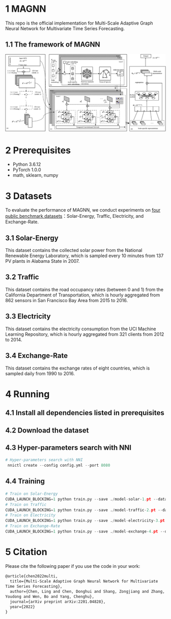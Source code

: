 # 1 MAGNN
This repo is the official implementation for Multi-Scale Adaptive Graph Neural Network for Multivariate Time Series Forecasting.

## 1.1 The framework of MAGNN
 ![framework](https://github.com/shangzongjiang/MAGNN/blob/main/fig/2.png)

# 2 Prerequisites

* Python 3.6.12
* PyTorch 1.0.0
* math, sklearn, numpy
# 3 Datasets
To evaluate the performance of MAGNN, we conduct experiments on [four public benchmark datasets](https://github.com/laiguokun/multivariate-time-series-data)：Solar-Energy, Traffic, Electricity, and Exchange-Rate.
## 3.1 Solar-Energy
This dataset contains the collected solar power from the National Renewable Energy Laboratory, which is sampled every 10 minutes from 137 PV plants in Alabama State in 2007.
## 3.2 Traffic
This dataset contains the road occupancy rates (between 0 and 1) from the California Department of Transportation, which is hourly aggregated from 862 sensors in San Francisco Bay Area from 2015 to 2016.
## 3.3 Electricity
This dataset contains the electricity consumption from the UCI Machine Learning Repository, which is hourly aggregated from 321 clients from 2012 to 2014.
## 3.4 Exchange-Rate
This dataset contains the exchange rates of eight countries, which is sampled daily from 1990 to 2016.
# 4 Running
## 4.1 Install all dependencies listed in prerequisites

## 4.2 Download the dataset

## 4.3 Hyper-parameters search with NNI
```python
# Hyper-parameters search with NNI
 nnictl create --config config.yml --port 8080
```
## 4.4 Training
```python
# Train on Solar-Energy
CUDA_LAUNCH_BLOCKING=1 python train.py --save ./model-solar-1.pt --data solar-energy/solar-energy.txt --num_nodes 137 --batch_size 4 --epochs 50 --horizon 3
# Train on Traffic
CUDA_LAUNCH_BLOCKING=1 python train.py --save ./model-traffic-2.pt --data traffic/traffic.txt --num_nodes 862 --batch_size 4 --epochs 50 --horizon 3
# Train on Electricity
CUDA_LAUNCH_BLOCKING=1 python train.py --save ./model-electricity-3.pt --data electricity/electricity.txt --num_nodes 321 --batch_size 4 --epochs 50 --horizon 3
# Train on Exchange-Rate
CUDA_LAUNCH_BLOCKING=1 python train.py --save ./model-exchange-4.pt --data exchange_rate/exchange_rate.txt --num_nodes 8 --batch_size 4 --epochs 50 --horizon 3
```
# 5 Citation
Please cite the following paper if you use the code in your work:
```
@article{chen2022multi,
  title={Multi-Scale Adaptive Graph Neural Network for Multivariate Time Series Forecasting},
  author={Chen, Ling and Chen, Donghui and Shang, Zongjiang and Zhang, Youdong and Wen, Bo and Yang, Chenghu},
  journal={arXiv preprint arXiv:2201.04828},
  year={2022}
}
```
